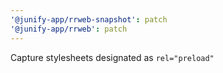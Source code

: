 ```yaml
---
'@junify-app/rrweb-snapshot': patch
'@junify-app/rrweb': patch
---
```


Capture stylesheets designated as `rel="preload"`
